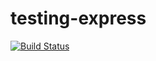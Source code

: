 # testing-express

[![Build Status](https://travis-ci.org/iamtylerd/testing-express.svg?branch=master)](https://travis-ci.org/iamtylerd/testing-express)
